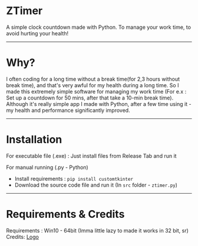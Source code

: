 # ZTimer
A simple clock countdown made with Python. To manage your work time, to avoid hurting your health!
___
# Why?
I often coding for a long time without a break time(for 2,3 hours without break time), and that's very awful for my health during a long time. So I made this extremely simple software for managing my work time (For e.x : Set up a countdown for 50 mins, after that take a 10-min break time). Although it's really simple app I made with Python, after a few time using it - my health and performance significantly improved.
___
# Installation
For executable file (.exe) : Just install files from Release Tab and run it 

For manual running (.py - Python)
+ Install requirements : `pip install customtkinter`
+ Download the source code file and run it (In `src` folder - `ztimer.py`)
___
# Requirements & Credits
Requirements : Win10 - 64bit (Imma little lazy to made it works in 32 bit, sr) \
Credits: [Logo](https://www.flaticon.com/free-icon/chronometer_850960)
